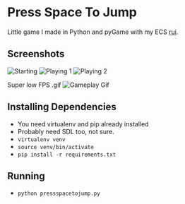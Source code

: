 # Press Space To Jump

Little game I made in Python and pyGame with my ECS [rui](github.com/timothyhahn/rui).

## Screenshots

![Starting](http://i.imgur.com/fcxnZxj.png)
![Playing 1](http://i.imgur.com/fMYuE84.png)
![Playing 2](http://i.imgur.com/VdrCzu8.png)

Super low FPS .gif
![Gameplay Gif](http://i.imgur.com/88jO2nK.gif)


## Installing Dependencies

* You need virtualenv and pip already installed
* Probably need SDL too, not sure.
* `virtualenv venv`
* `source venv/bin/activate`
* `pip install -r requirements.txt`

## Running

* `python pressspacetojump.py`
